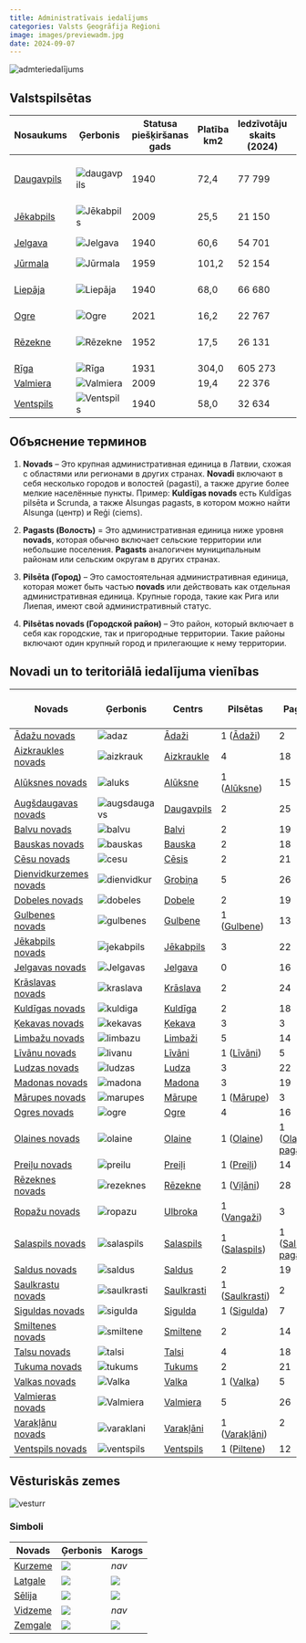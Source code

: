 ```yaml
---
title: Administratīvais iedalījums
categories: Valsts Ģeogrāfija Reģioni
image: images/previewadm.jpg
date: 2024-09-07
---
```


![admteriedalījums](/images/iedalījums.png)

## Valstspilsētas

| Nosaukums                                                             | Ģerbonis                            | Statusa  <br>piešķiršanas gads | Platība km2 | Iedzīvotāju skaits (2024) | Blīvums | Novads                                                                                                                   |
| --------------------------------------------------------------------- | ----------------------------------- | ------------------------------ | ----------- | ------------------------- | ------- | ------------------------------------------------------------------------------------------------------------------------ |
| [Daugavpils](https://lv.wikipedia.org/wiki/Daugavpils "Daugavpils")   | ![daugavpils](/images/Daugav.png)   | 1940                           | 72,4        | 77 799                    | 1 227,5 | Sadarbība ar [Augšdaugavas novadu](https://lv.wikipedia.org/wiki/Aug%C5%A1daugavas_novads "Augšdaugavas novads")<br><br> |
| [Jēkabpils](https://lv.wikipedia.org/wiki/J%C4%93kabpils "Jēkabpils") | ![Jēkabpils](/images/Jēkab.png)     | 2009                           | 25,5        | 21 150                    | 965,8   | [Jēkabpils novads](https://lv.wikipedia.org/wiki/J%C4%93kabpils_novads "Jēkabpils novads")                               |
| [Jelgava](https://lv.wikipedia.org/wiki/Jelgava "Jelgava")            | ![Jelgava](/images/Jelgava.png)     | 1940                           | 60,6        | 54 701                    | 948,7   | Sadarbība ar [Jelgavas novadu](https://lv.wikipedia.org/wiki/Jelgavas_novads "Jelgavas novads")                          |
| [Jūrmala](https://lv.wikipedia.org/wiki/J%C5%ABrmala "Jūrmala")       | ![Jūrmala](/images/jura.png)        | 1959                           | 101,2       | 52 154                    | 586,5   | **—**                                                                                                                    |
| [Liepāja](https://lv.wikipedia.org/wiki/Liep%C4%81ja "Liepāja")       | ![Liepāja](/images/lie.png)         | 1940                           | 68,0        | 66 680                    | 1 299,0 | Sadarbība ar [Dienvidkurzemes novadu](https://lv.wikipedia.org/wiki/Dienvidkurzemes_novads "Dienvidkurzemes novads")     |
| [Ogre](https://lv.wikipedia.org/wiki/Ogre "Ogre")                     | ![Ogre](/images/ogr.png)            | 2021                           | 16,2        | 22 767                    | 1 583,2 | [Ogres novads](https://lv.wikipedia.org/wiki/Ogres_novads "Ogres novads")                                                |
| [Rēzekne](https://lv.wikipedia.org/wiki/R%C4%93zekne "Rēzekne")       | ![Rēzekne](/images/rez.png)         | 1952                           | 17,5        | 26 131                    | 1 526,3 | Sadarbība ar [Rēzeknes novadu](https://lv.wikipedia.org/wiki/R%C4%93zeknes_novads "Rēzeknes novads")                     |
| [Rīga](https://lv.wikipedia.org/wiki/R%C4%ABga "Rīga")                | ![Rīga](/images/rig.png)            | 1931                           | 304,0       | 605 273                   | 2 391,9 | **—**                                                                                                                    |
| [Valmiera](https://lv.wikipedia.org/wiki/Valmiera "Valmiera")         | ![Valmiera](/images/Valm.png)       | 2009                           | 19,4        | 22 376                    | 1 197,9 | [Valmieras novads](https://lv.wikipedia.org/wiki/Valmieras_novads "Valmieras novads")                                    |
| [Ventspils](https://lv.wikipedia.org/wiki/Ventspils "Ventspils")      | ![Ventspils](/images/Ventspils.png) | 1940                           | 58,0        | 32 634                    | 638,9   | Sadarbība ar [Ventspils novadu](https://lv.wikipedia.org/wiki/Ventspils_novads "Ventspils novads")                       |


## Объяснение терминов

1. **Novads** – Это крупная административная единица в Латвии, схожая с областями или регионами в других странах. **Novadi** включают в себя несколько городов и волостей (pagasti), а также другие более мелкие населённые пункты. Пример: **Kuldīgas novads** есть Kuldīgas pilsēta и Scrunda, а также Alsungas pagasts, в котором можно найти Alsunga (центр) и Reģi (ciems).

2. **Pagasts (Волость)** = Это административная единица ниже уровня **novads**, которая обычно включает сельские территории или небольшие поселения. **Pagasts** аналогичен муниципальным районам или сельским округам в других странах. 

3. **Pilsēta (Город)** – Это самостоятельная административная единица, которая может быть частью **novads** или действовать как отдельная административная единица. Крупные города, такие как Рига или Лиепая, имеют свой административный статус.

4. **Pilsētas novads (Городской район)** – Это район, который включает в себя как городские, так и пригородные территории. Такие районы включают один крупный город и прилегающие к нему территории.

## Novadi un to teritoriālā iedalījuma vienības

| Novads                                                                                                  | Ģerbonis                                | Centrs                                                                     | Pilsētas                                                                       | Pagasti                                                                                      | Platība km2 | Iedzīvotāju  <br>skaits (2024) | Blīvums |
| ------------------------------------------------------------------------------------------------------- | --------------------------------------- | -------------------------------------------------------------------------- | ------------------------------------------------------------------------------ | -------------------------------------------------------------------------------------------- | ----------- | ------------------------------ | ------- |
| [Ādažu novads](https://lv.wikipedia.org/wiki/%C4%80da%C5%BEu_novads "Ādažu novads")                     | ![adaz](/images/adaz.png)               | [Ādaži](https://lv.wikipedia.org/wiki/%C4%80da%C5%BEi "Ādaži")             | 1 ([Ādaži](https://lv.wikipedia.org/wiki/%C4%80da%C5%BEi "Ādaži"))             | 2<br>                                                                                        | 242,9       | 23 281                         | 103,5   |
| [Aizkraukles novads](https://lv.wikipedia.org/wiki/Aizkraukles_novads "Aizkraukles novads")             | ![aizkrauk](/images/aizkrauk.png)       | [Aizkraukle](https://lv.wikipedia.org/wiki/Aizkraukle "Aizkraukle")        | 4                                                                              | 18<br>                                                                                       | 2274,3      | 28 618                         | 13,0    |
| [Alūksnes novads](https://lv.wikipedia.org/wiki/Al%C5%ABksnes_novads "Alūksnes novads")                 | ![aluks](/images/aluks.png)             | [Alūksne](https://lv.wikipedia.org/wiki/Al%C5%ABksne "Alūksne")            | 1 ([Alūksne](https://lv.wikipedia.org/wiki/Al%C5%ABksne "Alūksne"))            | 15<br>                                                                                       | 1699,8      | 13 059                         | 7,9     |
| [Augšdaugavas novads](https://lv.wikipedia.org/wiki/Aug%C5%A1daugavas_novads "Augšdaugavas novads")     | ![augsdaugavs](/images/augsdaugavs.png) | [Daugavpils](https://lv.wikipedia.org/wiki/Daugavpils "Daugavpils")        | 2<br>                                                                          | 25<br>                                                                                       | 2523,6      | 24 361                         | 10,0    |
| [Balvu novads](https://lv.wikipedia.org/wiki/Balvu_novads "Balvu novads")                               | ![balvu](/images/balvu.png)             | [Balvi](https://lv.wikipedia.org/wiki/Balvi "Balvi")                       | 2<br>                                                                          | 19<br>                                                                                       | 2386,3      | 17 910                         | 7,7     |
| [Bauskas novads](https://lv.wikipedia.org/wiki/Bauskas_novads "Bauskas novads")                         | ![bauskas](/images/bauskas.png)         | [Bauska](https://lv.wikipedia.org/wiki/Bauska "Bauska")                    | 2<br>                                                                          | 18<br>                                                                                       | 2174,9      | 40 906                         | 19,2    |
| [Cēsu novads](https://lv.wikipedia.org/wiki/C%C4%93su_novads "Cēsu novads")                             | ![cesu](/images/cesu.png)               | [Cēsis](https://lv.wikipedia.org/wiki/C%C4%93sis "Cēsis")                  | 2<br>                                                                          | 21<br>                                                                                       | 2668,2      | 40 943                         | 15,8    |
| [Dienvidkurzemes novads](https://lv.wikipedia.org/wiki/Dienvidkurzemes_novads "Dienvidkurzemes novads") | ![dienvidkur](/images/dienvidkur.png)   | [Grobiņa](https://lv.wikipedia.org/wiki/Grobi%C5%86a "Grobiņa")            | 5<br>                                                                          | 26<br>                                                                                       | 3629,5      | 32 708                         | 9,4     |
| [Dobeles novads](https://lv.wikipedia.org/wiki/Dobeles_novads "Dobeles novads")                         | ![dobeles](/images/dobeles.png)         | [Dobele](https://lv.wikipedia.org/wiki/Dobele "Dobele")                    | 2<br>                                                                          | 19<br>                                                                                       | 1629,4      | 27 474                         | 17,3    |
| [Gulbenes novads](https://lv.wikipedia.org/wiki/Gulbenes_novads "Gulbenes novads")                      | ![gulbenes](/images/gulbenes.png)       | [Gulbene](https://lv.wikipedia.org/wiki/Gulbene "Gulbene")                 | 1 ([Gulbene](https://lv.wikipedia.org/wiki/Gulbene "Gulbene"))                 | 13<br>                                                                                       | 1876,1      | 18 740                         | 10,3    |
| [Jēkabpils novads](https://lv.wikipedia.org/wiki/J%C4%93kabpils_novads "Jēkabpils novads")              | ![jekabpils](/images/jekabpils.png)     | [Jēkabpils](https://lv.wikipedia.org/wiki/J%C4%93kabpils "Jēkabpils")      | 3<br>                                                                          | 22<br>                                                                                       | 2996,1      | 39 276                         | 13,5    |
| [Jelgavas novads](https://lv.wikipedia.org/wiki/Jelgavas_novads "Jelgavas novads")                      | ![Jelgavas](/images/jelgavas.png)       | [Jelgava](https://lv.wikipedia.org/wiki/Jelgava "Jelgava")                 | 0                                                                              | 16<br>                                                                                       | 1604,1      | 32 053                         | 20,6    |
| [Krāslavas novads](https://lv.wikipedia.org/wiki/Kr%C4%81slavas_novads "Krāslavas novads")              | ![kraslava](/images/kraslava.png)       | [Krāslava](https://lv.wikipedia.org/wiki/Kr%C4%81slava "Krāslava")         | 2<br>                                                                          | 24<br>                                                                                       | 2288,9      | 19 833                         | 9,2     |
| [Kuldīgas novads](https://lv.wikipedia.org/wiki/Kuld%C4%ABgas_novads "Kuldīgas novads")                 | ![kuldiga](/images/kuldiga.png)         | [Kuldīga](https://lv.wikipedia.org/wiki/Kuld%C4%ABga "Kuldīga")            | 2<br>                                                                          | 18<br>                                                                                       | 2505,2      | 26 956                         | 11,1    |
| [Ķekavas novads](https://lv.wikipedia.org/wiki/%C4%B6ekavas_novads "Ķekavas novads")                    | ![kekavas](/images/kekavas.png)         | [Ķekava](https://lv.wikipedia.org/wiki/%C4%B6ekava "Ķekava")               | 3<br>                                                                          | 3<br>                                                                                        | 454,5       | 31 303                         | 73,7    |
| [Limbažu novads](https://lv.wikipedia.org/wiki/Limba%C5%BEu_novads "Limbažu novads")                    | ![limbazu](/images/limbazu.png)         | [Limbaži](https://lv.wikipedia.org/wiki/Limba%C5%BEi "Limbaži")            | 5<br>                                                                          | 14<br>                                                                                       | 2440,8      | 27 852                         | 11,7    |
| [Līvānu novads](https://lv.wikipedia.org/wiki/L%C4%ABv%C4%81nu_novads "Līvānu novads")                  | ![livanu](/images/livanu.png)           | [Līvāni](https://lv.wikipedia.org/wiki/L%C4%ABv%C4%81ni "Līvāni")          | 1 ([Līvāni](https://lv.wikipedia.org/wiki/L%C4%ABv%C4%81ni "Līvāni"))          | 5<br>                                                                                        | 624,6       | 10 215                         | 16,8    |
| [Ludzas novads](https://lv.wikipedia.org/wiki/Ludzas_novads "Ludzas novads")                            | ![ludzas](/images/ludzas.png)           | [Ludza](https://lv.wikipedia.org/wiki/Ludza "Ludza")                       | 3<br>                                                                          | 22<br>                                                                                       | 2411,4      | 20 745                         | 9,0     |
| [Madonas novads](https://lv.wikipedia.org/wiki/Madonas_novads "Madonas novads")                         | ![madona](/images/madona.png)           | [Madona](https://lv.wikipedia.org/wiki/Madona "Madona")                    | 3<br>                                                                          | 19<br>                                                                                       | 3354,8      | 27 255                         | 9,2     |
| [Mārupes novads](https://lv.wikipedia.org/wiki/M%C4%81rupes_novads "Mārupes novads")                    | ![marupes](/images/marupes.png)         | [Mārupe](https://lv.wikipedia.org/wiki/M%C4%81rupe "Mārupe")               | 1 ([Mārupe](https://lv.wikipedia.org/wiki/M%C4%81rupe "Mārupe"))               | 3<br>                                                                                        | 347,2       | 37 025                         | 121,3   |
| [Ogres novads](https://lv.wikipedia.org/wiki/Ogres_novads "Ogres novads")                               | ![ogre](/images/ogre.png)               | [Ogre](https://lv.wikipedia.org/wiki/Ogre "Ogre")                          | 4<br>                                                                          | 16<br>                                                                                       | 1839,4      | 57 689                         | 32,7    |
| [Olaines novads](https://lv.wikipedia.org/wiki/Olaines_novads "Olaines novads")                         | ![olaine](/images/olaines.png)          | [Olaine](https://lv.wikipedia.org/wiki/Olaine "Olaine")                    | 1 ([Olaine](https://lv.wikipedia.org/wiki/Olaine "Olaine"))                    | 1 ([Olaines pagasts](https://lv.wikipedia.org/wiki/Olaines_pagasts "Olaines pagasts"))       | 297,0       | 20 658                         | 69,5    |
| [Preiļu novads](https://lv.wikipedia.org/wiki/Prei%C4%BCu_novads "Preiļu novads")                       | ![preilu](/images/preilu.png)           | [Preiļi](https://lv.wikipedia.org/wiki/Prei%C4%BCi "Preiļi")               | 1 ([Preiļi](https://lv.wikipedia.org/wiki/Prei%C4%BCi "Preiļi"))               | 14<br>                                                                                       | 1419,4      | 15 768                         | 11,7    |
| [Rēzeknes novads](https://lv.wikipedia.org/wiki/R%C4%93zeknes_novads "Rēzeknes novads")                 | ![rezeknes](/images/rezeknes.png)       | [Rēzekne](https://lv.wikipedia.org/wiki/R%C4%93zekne "Rēzekne")            | 1 ([Viļāni](https://lv.wikipedia.org/wiki/Vi%C4%BC%C4%81ni "Viļāni"))          | 28<br>                                                                                       | 3088,9      | 28 305                         | 10,9    |
| [Ropažu novads](https://lv.wikipedia.org/wiki/Ropa%C5%BEu_novads "Ropažu novads")                       | ![ropazu](/images/ropazu.png)           | [Ulbroka](https://lv.wikipedia.org/wiki/Ulbroka "Ulbroka")                 | 1 ([Vangaži](https://lv.wikipedia.org/wiki/Vanga%C5%BEi "Vangaži"))            | 3<br>                                                                                        | 536,0       | 35 178                         | 67,9    |
| [Salaspils novads](https://lv.wikipedia.org/wiki/Salaspils_novads "Salaspils novads")                   | ![salaspils](/images/Salaspils.png)     | [Salaspils](https://lv.wikipedia.org/wiki/Salaspils "Salaspils")           | 1 ([Salaspils](https://lv.wikipedia.org/wiki/Salaspils "Salaspils"))           | 1 ([Salaspils pagasts](https://lv.wikipedia.org/wiki/Salaspils_pagasts "Salaspils pagasts")) | 127,0       | 23 694                         | 236,9   |
| [Saldus novads](https://lv.wikipedia.org/wiki/Saldus_novads "Saldus novads")                            | ![saldus](/images/saldus.png)           | [Saldus](https://lv.wikipedia.org/wiki/Saldus "Saldus")                    | 2                                                                              | 19<br>                                                                                       | 2179,5      | 26 320                         | 12,4    |
| [Saulkrastu novads](https://lv.wikipedia.org/wiki/Saulkrastu_novads "Saulkrastu novads")                | ![saulkrasti](/images/saulkrasti.png)   | [Saulkrasti](https://lv.wikipedia.org/wiki/Saulkrasti "Saulkrasti")        | 1 ([Saulkrasti](https://lv.wikipedia.org/wiki/Saulkrasti "Saulkrasti"))        | 2<br>                                                                                        | 277,8       | 9926                           | 36,4    |
| [Siguldas novads](https://lv.wikipedia.org/wiki/Siguldas_novads "Siguldas novads")                      | ![sigulda](/images/sigulda.png)         | [Sigulda](https://lv.wikipedia.org/wiki/Sigulda "Sigulda")                 | 1 ([Sigulda](https://lv.wikipedia.org/wiki/Sigulda "Sigulda"))                 | 7<br>                                                                                        | 1030,1      | 31 469                         | 31,4    |
| [Smiltenes novads](https://lv.wikipedia.org/wiki/Smiltenes_novads "Smiltenes novads")                   | ![smiltene](/images/smiltene.png)       | [Smiltene](https://lv.wikipedia.org/wiki/Smiltene "Smiltene")              | 2                                                                              | 14<br>                                                                                       | 1801,3      | 17 697                         | 10,0    |
| [Talsu novads](https://lv.wikipedia.org/wiki/Talsu_novads "Talsu novads")                               | ![talsi](/images/talsi.png)             | [Talsi](https://lv.wikipedia.org/wiki/Talsi "Talsi")                       | 4                                                                              | 18<br>                                                                                       | 2744,0      | 34 675                         | 13,0    |
| [Tukuma novads](https://lv.wikipedia.org/wiki/Tukuma_novads "Tukuma novads")                            | ![tukums](/images/tukums.png)           | [Tukums](https://lv.wikipedia.org/wiki/Tukums "Tukums")                    | 2                                                                              | 21<br>                                                                                       | 2450,0      | 43 641                         | 18,4    |
| [Valkas novads](https://lv.wikipedia.org/wiki/Valkas_novads "Valkas novads")                            | ![Valka](/images/Valka.png)             | [Valka](https://lv.wikipedia.org/wiki/Valka "Valka")                       | 1 ([Valka](https://lv.wikipedia.org/wiki/Valka "Valka"))                       | 5<br>                                                                                        | 908,0       | 7501                           | 8,4     |
| [Valmieras novads](https://lv.wikipedia.org/wiki/Valmieras_novads "Valmieras novads")                   | ![Valmiera](/images/Valmiera.png)       | [Valmiera](https://lv.wikipedia.org/wiki/Valmiera "Valmiera")              | 5                                                                              | 26<br>                                                                                       | 2946,0      | 50 283                         | 17,7    |
| [Varakļānu novads](https://lv.wikipedia.org/wiki/Varak%C4%BC%C4%81nu_novads "Varakļānu novads")         | ![varaklani](/images/varaklani.png)     | [Varakļāni](https://lv.wikipedia.org/wiki/Varak%C4%BC%C4%81ni "Varakļāni") | 1 ([Varakļāni](https://lv.wikipedia.org/wiki/Varak%C4%BC%C4%81ni "Varakļāni")) | 2<br><br>                                                                                    | 279,0       | 2890                           | 10,6    |
| [Ventspils novads](https://lv.wikipedia.org/wiki/Ventspils_novads "Ventspils novads")                   | ![ventspils](/images/VentspilsNov.png)  | [Ventspils](https://lv.wikipedia.org/wiki/Ventspils "Ventspils")           | 1 ([Piltene](https://lv.wikipedia.org/wiki/Piltene "Piltene"))                 | 12<br>                                                                                       | 2472,0      | 10 303                         | 4,4     |


## Vēsturiskās zemes

![vesturr](/images/vēstur.png)


### Simboli

| Novads                                                       | Ģerbonis                                                                                                                                                                                                             | Karogs                                                                                                                                                                                                       |
| ------------------------------------------------------------ | -------------------------------------------------------------------------------------------------------------------------------------------------------------------------------------------------------------------- | ------------------------------------------------------------------------------------------------------------------------------------------------------------------------------------------------------------ |
| [Kurzeme](https://lv.wikipedia.org/wiki/Kurzeme "Kurzeme")   | [![](https://upload.wikimedia.org/wikipedia/commons/thumb/0/08/Coat_of_arms_of_Kurzeme.svg/75px-Coat_of_arms_of_Kurzeme.svg.png)](https://lv.wikipedia.org/wiki/Att%C4%93ls:Coat_of_arms_of_Kurzeme.svg)             | _nav_                                                                                                                                                                                                        |
| [Latgale](https://lv.wikipedia.org/wiki/Latgale "Latgale")   | [![](https://upload.wikimedia.org/wikipedia/commons/thumb/7/70/Coat_of_arms_of_Latgale.svg/75px-Coat_of_arms_of_Latgale.svg.png)](https://lv.wikipedia.org/wiki/Att%C4%93ls:Coat_of_arms_of_Latgale.svg)             | [![](https://upload.wikimedia.org/wikipedia/commons/thumb/7/7d/Official_flag_of_Latgale.svg/150px-Official_flag_of_Latgale.svg.png)](https://lv.wikipedia.org/wiki/Att%C4%93ls:Official_flag_of_Latgale.svg) |
| [Sēlija](https://lv.wikipedia.org/wiki/S%C4%93lija "Sēlija") | [![](https://upload.wikimedia.org/wikipedia/commons/thumb/7/77/Coat_of_arms_of_S%C4%93lija.svg/75px-Coat_of_arms_of_S%C4%93lija.svg.png)](https://lv.wikipedia.org/wiki/Att%C4%93ls:Coat_of_arms_of_S%C4%93lija.svg) | [![](https://upload.wikimedia.org/wikipedia/commons/thumb/4/42/S%C4%93lijas_karogs.svg/150px-S%C4%93lijas_karogs.svg.png)](https://lv.wikipedia.org/wiki/Att%C4%93ls:S%C4%93lijas_karogs.svg)                |
| [Vidzeme](https://lv.wikipedia.org/wiki/Vidzeme "Vidzeme")   | [![](https://upload.wikimedia.org/wikipedia/commons/thumb/c/c3/Coat_of_arms_of_Vidzeme.svg/75px-Coat_of_arms_of_Vidzeme.svg.png)](https://lv.wikipedia.org/wiki/Att%C4%93ls:Coat_of_arms_of_Vidzeme.svg)             | _nav_                                                                                                                                                                                                        |
| [Zemgale](https://lv.wikipedia.org/wiki/Zemgale "Zemgale")   | [![](https://upload.wikimedia.org/wikipedia/commons/thumb/3/3c/Coat_of_arms_of_Zemgale.svg/75px-Coat_of_arms_of_Zemgale.svg.png)](https://lv.wikipedia.org/wiki/Att%C4%93ls:Coat_of_arms_of_Zemgale.svg)             | [![](https://upload.wikimedia.org/wikipedia/commons/thumb/e/e7/Official_flag_of_Zemgale.svg/150px-Official_flag_of_Zemgale.svg.png)](https://lv.wikipedia.org/wiki/Att%C4%93ls:Official_flag_of_Zemgale.svg) |



